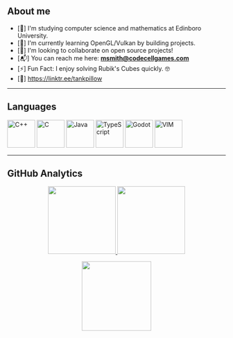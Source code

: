 ## **About me**
- [📖] I'm studying computer science and mathematics at Edinboro University.
- [🌱] I'm currently learning OpenGL/Vulkan by building projects.
- [🤝] I'm looking to collaborate on open source projects!
- [📬] You can reach me here: **msmith@codecellgames.com**
- [⚡] Fun Fact: I enjoy solving Rubik's Cubes quickly. 🤓
- [🌲] https://linktr.ee/tankpillow

<hr>

## **Languages**
<p align="left">
  <img src="https://cdn.jsdelivr.net/gh/devicons/devicon/icons/cplusplus/cplusplus-original.svg" alt="C++" width=64 height=64/>
  <img src="https://cdn.jsdelivr.net/gh/devicons/devicon/icons/c/c-original.svg" alt="C" width=64 height=64/>
  <img src="https://cdn.jsdelivr.net/gh/devicons/devicon/icons/java/java-original.svg" alt="Java" width=64 height=64/>
  <img src="https://cdn.jsdelivr.net/gh/devicons/devicon/icons/typescript/typescript-original.svg" alt="TypeScript" width=64 height=64/>
  <img src="https://cdn.jsdelivr.net/gh/devicons/devicon/icons/godot/godot-original.svg" alt="Godot" width=64 height=64/>
  <img src="https://cdn.jsdelivr.net/gh/devicons/devicon/icons/vim/vim-original.svg" alt="VIM" width=64 height=64/>
</p>

<hr>

## **GitHub Analytics**
<p align="center">
<a href="https://github.com/msmith24-coding">
  <img height="156em" src="https://github-readme-stats-abhishek-00.vercel.app/api?username=msmith24-coding&show_icons=true&theme=dark&include_all_commits=true&count_private=true"/>
  <img height="156em" src="https://github-readme-stats-abhishek-00.vercel.app/api/top-langs/?username=msmith24-coding&layout=compact&langs_count=8&theme=dark"/>
</a>
</p>

<p align="center">
 <img height="160em" src="https://github-readme-streak-stats.herokuapp.com/?user=msmith24-coding&theme=dark&hide_border=false"/>
</p>

